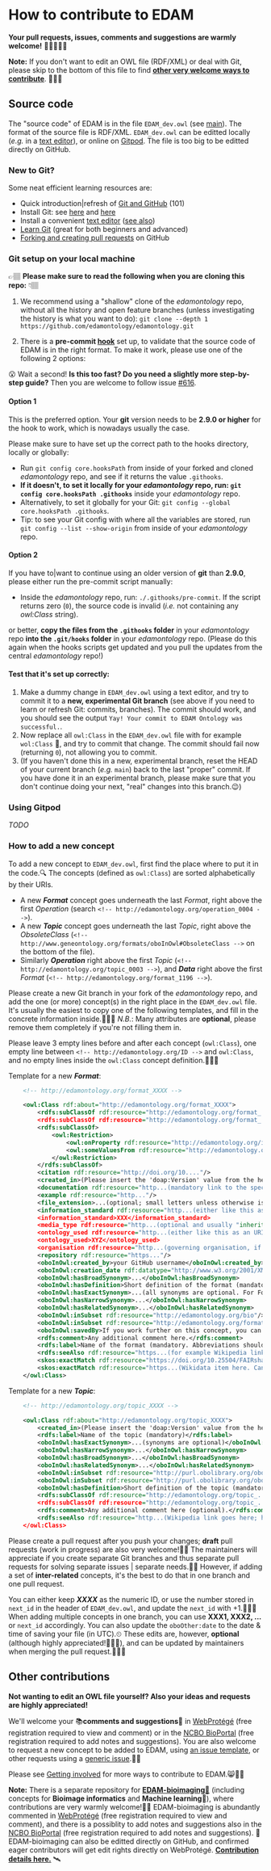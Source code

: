 # How to contribute to EDAM

__Your pull requests, issues, comments and suggestions are warmly welcome!__ 🙏🏽🙇🏽‍♂️

**Note:** If you don't want to edit an OWL file (RDF/XML) or deal with Git, please skip to the bottom of this file to find [**other very welcome ways to contribute**](#other-contributions). 🎈🙌🏽


## Source code

The "source code" of EDAM is in the file `EDAM_dev.owl` (see [main](https://github.com/edamontology/edamontology/blob/main/EDAM_dev.owl)). The format of the source file is RDF/XML. `EDAM_dev.owl` can be editted locally (_e.g._ in a [text editor](https://coderefinery.github.io/installation/editors/)), or online on [Gitpod](https://www.gitpod.io/#https://github.com/edamontology/edamontology). The file is too big to be editted directly on GitHub.


### New to Git?

Some neat efficient learning resources are:
 - Quick introduction|refresh of [Git and GitHub](https://coderefinery.github.io/git-refresher/02-refresher/) (101)
 - Install Git: see [here](https://coderefinery.github.io/git-refresher/01-setup) and [here](https://carpentries.github.io/workshop-template/#git)
 - Install a convenient [text editor](https://coderefinery.github.io/installation/editors/) ([see also](https://carpentries.github.io/workshop-template/#editor))
 - [Learn Git](https://coderefinery.github.io/git-intro/) (great for both beginners and advanced)
 - [Forking and creating pull requests](https://coderefinery.github.io/git-collaborative/03-distributed/) on GitHub


### Git setup on your local machine

👉🏽 __Please make sure to read the following when you are cloning this repo:__ 👇🏽

1. We recommend using a "shallow" clone of the _edamontology_ repo, without all the history and open feature branches (unless investigating the history is what you want to do): `git clone --depth 1 https://github.com/edamontology/edamontology.git`

2. There is a __pre-commit [hook](https://coderefinery.github.io/git-collaborative/05-hooks/)__ set up, to validate that the source code of EDAM is in the right format. To make it work, please use one of the following 2 options:

😮 Wait a second! __Is this too fast? Do you need a slightly more step-by-step guide?__ Then you are welcome to follow issue [#616](https://github.com/edamontology/edamontology/issues/616).


#### Option 1

This is the preferred option. Your __git__ version needs to be __2.9.0 or higher__ for the hook to work, which is nowadays usually the case.

Please make sure to have set up the correct path to the hooks directory, locally or globally:

* Run `git config core.hooksPath` from inside of your forked and cloned _edamontology_ repo, and see if it returns the value `.githooks`.
* **If it doesn't, to set it locally for your _edamontology_ repo, run: `git config core.hooksPath .githooks`** inside your _edamontology_ repo.
* Alternatively, to set it globally for your Git: `git config --global core.hooksPath .githooks`.
* Tip: to see your Git config with where all the variables are stored, run `git config --list --show-origin` from inside of your _edamontology_ repo.


#### Option 2

If you have to|want to continue using an older version of __git__ than __2.9.0__, please either run the pre-commit script manually:
- Inside the _edamontology_ repo, run: `./.githooks/pre-commit`. If the script returns zero (`0`), the source code is invalid (_i.e._ not containing any _owl:Class_ string).

or better, **copy the files from the `.githooks` folder** in your _edamontology_ repo **into the `.git/hooks` folder** in your _edamontology_ repo. (Please do this again when the hooks scripts get updated and you pull the updates from the central _edamontology_ repo!)

#### Test that it's set up correctly:

1. Make a dummy change in `EDAM_dev.owl` using a text editor, and try to commit it to a **new, experimental Git branch** (see above if you need to learn or refresh Git: commits, branches). The commit should work, and you should see the output `Yay! Your commit to EDAM Ontology was successful.`.
2. Now replace all `owl:Class` in the `EDAM_dev.owl` file with for example `wol:Class` 🦉, and try to commit that change. The commit should fail now (returning `0`), not allowing you to commit.
3. (If you haven't done this in a new, experimental branch, reset the HEAD of your current branch (_e.g._ `main`) back to the last "proper" commit. If you have done it in an experimental branch, please make sure that you don't continue doing your next, "real" changes into this branch.😉)


### Using Gitpod

_TODO_


### How to add a new concept

To add a new concept to `EDAM_dev.owl`, first find the place where to put it in the code.🔍 The concepts (defined as `owl:Class`) are sorted alphabetically by their URIs.
- A new _**Format**_ concept goes underneath the last _Format_, right above the first _Operation_ (search `<!-- http://edamontology.org/operation_0004 -->`).
- A new _**Topic**_ concept goes underneath the last _Topic_, right above the _ObsoleteClass_ (`<!-- http://www.geneontology.org/formats/oboInOwl#ObsoleteClass -->` on the bottom of the file).
- Similarly _**Operation**_ right above the first _Topic_ (`<!-- http://edamontology.org/topic_0003 -->`), and _**Data**_ right above the first _Format_ (`<!-- http://edamontology.org/format_1196 -->`).

Please create a new Git branch in your fork of the _edamontology_ repo, and add the one (or more) concept(s) in the right place in the `EDAM_dev.owl` file. It's usually the easiest to copy one of the following templates, and fill in the concrete information inside.👩🏽‍💻 _N.B._: Many attributes are __optional__, please remove them completely if you're not filling them in.

Please leave 3 empty lines before and after each concept (`owl:Class`), one empty line between `<!-- http://edamontology.org/ID -->` and `owl:Class`, and no empty lines inside the `owl:Class` concept definition.🙇🏽‍♂️

Template for a new _**Format**_:
```xml
    <!-- http://edamontology.org/format_XXXX -->

    <owl:Class rdf:about="http://edamontology.org/format_XXXX">
        <rdfs:subClassOf rdf:resource="http://edamontology.org/format_...(at least 1 "parent URI" is mandatory. All the following attributes are optional, except documentation)"/>
        <rdfs:subClassOf rdf:resource="http://edamontology.org/format_..."/>
        <rdfs:subClassOf>
            <owl:Restriction>
                <owl:onProperty rdf:resource="http://edamontology.org/is_format_of"/>
                <owl:someValuesFrom rdf:resource="http://edamontology.org/data_...(link(s) to EDAM Data concepts; type of data represented in this data format)"/>
            </owl:Restriction>
        </rdfs:subClassOf>
        <citation rdf:resource="http://doi.org/10...."/>
        <created_in>(Please insert the 'doap:Version' value from the header of the file here, without "_dev". For example: 1.26)</created_in>
        <documentation rdf:resource="http...(mandatory link to the specification|documentation of the format)"/>
        <example rdf:resource="http..."/>
        <file_extension>...(optional; small letters unless otherwise is usual; no dot in the beginning)</file_extension>
        <information_standard rdf:resource="http...(either like this as an URI|URL, or if no "Nice URI|URL" then by its name|abbraviation as the following)"/>
        <information_standard>XXX</information_standard>
        <media_type rdf:resource="http...(optional and usually "inherited" from super-concepts; such as https://www.iana.org/assignments/media-types)"/>
        <ontology_used rdf:resource="http...(either like this as an URI|URL, or if no "Nice URI|URL" then by its name|abbraviation as the following)"/>
        <ontology_used>XYZ</ontology_used>
        <organisation rdf:resource="http...(governing organisation, if any)"/>
        <repository rdf:resource="https..."/>
        <oboInOwl:created_by>your GitHub username</oboInOwl:created_by>
        <oboInOwl:creation_date rdf:datatype="http://www.w3.org/2001/XMLSchema#dateTime">date and time in the form of 2024-04-01T13:50:00Z</oboInOwl:creation_date>
        <oboInOwl:hasBroadSynonym>...</oboInOwl:hasBroadSynonym>
        <oboInOwl:hasDefinition>Short definition of the format (mandatory).</oboInOwl:hasDefinition>
        <oboInOwl:hasExactSynonym>...(all synonyms are optional. For Formats, usually only ExactSynonym makes sense)</oboInOwl:hasExactSynonym>
        <oboInOwl:hasNarrowSynonym>...</oboInOwl:hasNarrowSynonym>
        <oboInOwl:hasRelatedSynonym>...</oboInOwl:hasRelatedSynonym>
        <oboInOwl:inSubset rdf:resource="http://edamontology.org/bio"/>
        <oboInOwl:inSubset rdf:resource="http://edamontology.org/formats"/>
        <oboInOwl:savedBy>If you work further on this concept, you can add your name or username here. Can be multiple people, each in their own 'savedBy'</oboInOwl:savedBy>
        <rdfs:comment>Any additional comment here.</rdfs:comment>
        <rdfs:label>Name of the format (mandatory. Abbreviations should be in CAPITALS unless another form is usual, e.g. "gVCF")</rdfs:label>
        <rdfs:seeAlso rdf:resource="https...(for example Wikipedia link here)"/>
        <skos:exactMatch rdf:resource="https://doi.org/10.25504/FAIRsharing...(add here if exists)"/>
        <skos:exactMatch rdf:resource="https...(Wikidata item here. Can also be skos:broadMatch, skos:closeMatch, skos:narrowMatch, skos:relatedMatch (more distantly related than closeMatch))"/>
    </owl:Class>
```

Template for a new _**Topic**_:
``` xml
    <!-- http://edamontology.org/topic_XXXX -->

    <owl:Class rdf:about="http://edamontology.org/topic_XXXX">
        <created_in>(Please insert the 'doap:Version' value from the header of the file here, without "_dev". For example: 1.26)</created_in>
        <rdfs:label>Name of the topic (mandatory)</rdfs:label>
        <oboInOwl:hasExactSynonym>...(synonyms are optional)</oboInOwl:hasExactSynonym>
        <oboInOwl:hasNarrowSynonym>...</oboInOwl:hasNarrowSynonym>
        <oboInOwl:hasBroadSynonym>...</oboInOwl:hasBroadSynonym>
        <oboInOwl:hasRelatedSynonym>...</oboInOwl:hasRelatedSynonym>
        <oboInOwl:inSubset rdf:resource="http://purl.obolibrary.org/obo/edam#edam"/>
        <oboInOwl:inSubset rdf:resource="http://purl.obolibrary.org/obo/edam#topics"/>
        <oboInOwl:hasDefinition>Short definition of the topic (mandatory).</oboInOwl:hasDefinition>
        <rdfs:subClassOf rdf:resource="http://edamontology.org/topic_...(at least 1 "parent URI" is mandatory)"/>
        <rdfs:subClassOf rdf:resource="http://edamontology.org/topic_..."/>
        <rdfs:comment>Any additional comment here (optional).</rdfs:comment>
        <rdfs:seeAlso rdf:resource="http...(Wikipedia link goes here; highly recommended for each Topic! Also generic, "soft" links to other ontologies go here.)"/>
    </owl:Class>
```

Please create a pull request after you push your changes; __draft__ pull requests (work in progress) are also very welcome!👍🏽 The maintainers will appreciate if you create separate Git branches and thus separate pull requests for solving separate issues | separate needs.🙏🏽 However, if adding a set of **inter-related** concepts, it's the best to do that in one branch and one pull request.

You can either keep **_XXXX_** as the numeric ID, or use the number stored in `next_id` in the header of `EDAM_dev.owl`, and update the `next_id` with +1.🧙🏽‍♀️ When adding multiple concepts in one branch, you can use **XXX1, XXX2, ...** or `next_id` accordingly. You can also update the `oboOther:date` to the date & time of saving your file (in UTC).⏲ These edits are, however, **optional** (although highly appreciated!🚀🙌🏽), and can be updated by maintainers when merging the pull request.👩🏽‍🏭


## Other contributions

__Not wanting to edit an OWL file yourself? Also your ideas and requests are highly appreciated!__

We'll welcome your 📚**comments and suggestions**📑 in [WebProtégé](https://webprotege.stanford.edu/#projects/4befad5f-f27b-430c-a07d-fcf635093169/edit/Classes) (free registration required to view and comment) or in the [NCBO BioPortal](https://bioportal.bioontology.org/ontologies/EDAM?p=classes) (free registration required to add notes and suggestions). You are also welcome to request a new concept to be added to EDAM, using [an issue template](https://github.com/edamontology/edamontology/issues/new/choose), or other requests using a [generic issue](https://github.com/edamontology/edamontology/issues/new).🐱‍🚀

Please see [Getting involved](https://edamontologydocs.readthedocs.io/en/latest/getting_involved.html) for more ways to contribute to EDAM.😸🧬🌻

**Note:** There is a separate repository for [**EDAM-bioimaging**🔬](https://github.com/edamontology/edam-bioimaging) (including concepts for **Bioimage informatics** and **Machine learning**🤖), where contributions are very warmly welcome!🙌🏽 EDAM-bioimaging is abundantly commented in [WebProtégé](https://webprotege.stanford.edu/#projects/2ce704bf-83ed-4d2e-985f-84c4841fac71/edit/Classes) (free registration required to view and comment), and there is a possiblity to add notes and suggestions also in the [NCBO BioPortal](https://bioportal.bioontology.org/ontologies/EDAM-BIOIMAGING?p=classes) (free registration required to add notes and suggestions). 🚀 EDAM-bioimaging can also be editted directly on GitHub, and confirmed eager contributors will get edit rights directly on WebProtégé. [**Contribution details here.**](https://github.com/edamontology/edam-bioimaging#contributing) 🛰
